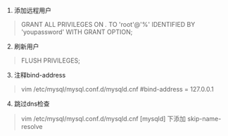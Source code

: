 1. 添加远程用户
> GRANT ALL PRIVILEGES ON *.* TO 'root'@'%' IDENTIFIED BY 'youpassword' WITH GRANT OPTION;
2. 刷新用户
> FLUSH PRIVILEGES;
3. 注释bind-address
> vim /etc/mysql/mysql.conf.d/mysqld.cnf
> #bind-address           = 127.0.0.1
4. 跳过dns检查
> vim /etc/mysql/mysql.conf.d/mysqld.cnf
> [mysqld] 下添加
> skip-name-resolve
